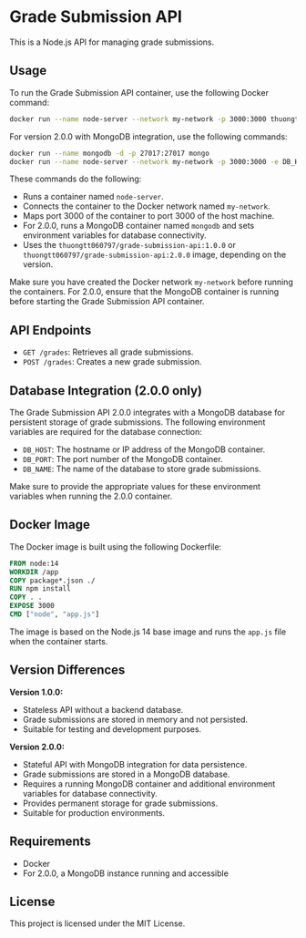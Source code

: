 # Grade Submission API

This is a Node.js API for managing grade submissions.

## Usage

To run the Grade Submission API container, use the following Docker command:

```bash
docker run --name node-server --network my-network -p 3000:3000 thuongtt060797/grade-submission-api:1.0.0
```

For version 2.0.0 with MongoDB integration, use the following commands:

```bash
docker run --name mongodb -d -p 27017:27017 mongo
docker run --name node-server --network my-network -p 3000:3000 -e DB_HOST=mongodb -e DB_PORT=27017 -e DB_NAME=gradesDB thuongtt060797/grade-submission-api:2.0.0
```

These commands do the following:

- Runs a container named `node-server`.
- Connects the container to the Docker network named `my-network`.
- Maps port 3000 of the container to port 3000 of the host machine.
- For 2.0.0, runs a MongoDB container named `mongodb` and sets environment variables for database connectivity.
- Uses the `thuongtt060797/grade-submission-api:1.0.0` or `thuongtt060797/grade-submission-api:2.0.0` image, depending on the version.

Make sure you have created the Docker network `my-network` before running the containers. For 2.0.0, ensure that the MongoDB container is running before starting the Grade Submission API container.

## API Endpoints

- `GET /grades`: Retrieves all grade submissions.
- `POST /grades`: Creates a new grade submission.

## Database Integration (2.0.0 only)

The Grade Submission API 2.0.0 integrates with a MongoDB database for persistent storage of grade submissions. The following environment variables are required for the database connection:

- `DB_HOST`: The hostname or IP address of the MongoDB container.
- `DB_PORT`: The port number of the MongoDB container.
- `DB_NAME`: The name of the database to store grade submissions.

Make sure to provide the appropriate values for these environment variables when running the 2.0.0 container.

## Docker Image

The Docker image is built using the following Dockerfile:

```dockerfile
FROM node:14
WORKDIR /app
COPY package*.json ./
RUN npm install
COPY . .
EXPOSE 3000
CMD ["node", "app.js"]
```

The image is based on the Node.js 14 base image and runs the `app.js` file when the container starts.

## Version Differences

**Version 1.0.0:**

- Stateless API without a backend database.
- Grade submissions are stored in memory and not persisted.
- Suitable for testing and development purposes.

**Version 2.0.0:**

- Stateful API with MongoDB integration for data persistence.
- Grade submissions are stored in a MongoDB database.
- Requires a running MongoDB container and additional environment variables for database connectivity.
- Provides permanent storage for grade submissions.
- Suitable for production environments.

## Requirements

- Docker
- For 2.0.0, a MongoDB instance running and accessible

## License

This project is licensed under the MIT License.
